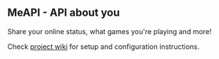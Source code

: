 ## MeAPI - API about you

Share your online status, what games you're playing and more!

Check [project wiki](https://github.com/YouHaveTrouble/MeAPI/wiki) for setup and configuration instructions.